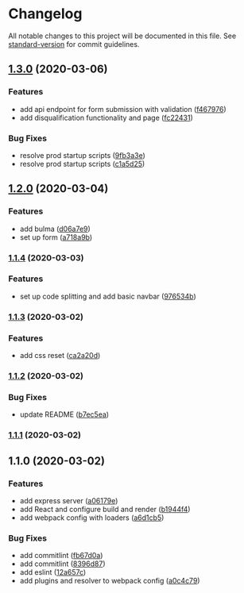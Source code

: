 # Changelog

All notable changes to this project will be documented in this file. See [standard-version](https://github.com/conventional-changelog/standard-version) for commit guidelines.

## [1.3.0](https://github.com/wingedearth/prequalifier/compare/v1.2.0...v1.3.0) (2020-03-06)


### Features

* add api endpoint for form submission with validation ([f467976](https://github.com/wingedearth/prequalifier/commit/f46797607da005b76e034bdd33783b9638dafe95))
* add disqualification functionality and page ([fc22431](https://github.com/wingedearth/prequalifier/commit/fc22431f1641a6f7c24bb4c7424412fc104d5a35))


### Bug Fixes

* resolve prod startup scripts ([9fb3a3e](https://github.com/wingedearth/prequalifier/commit/9fb3a3e68a97312d8de664b5dd6474e0bebd3d00))
* resolve prod startup scripts ([c1a5d25](https://github.com/wingedearth/prequalifier/commit/c1a5d25c1ba60586cea3eefdaf6731bbc6d53615))

## [1.2.0](https://github.com/wingedearth/prequalifier/compare/v1.1.4...v1.2.0) (2020-03-04)


### Features

* add bulma ([d06a7e9](https://github.com/wingedearth/prequalifier/commit/d06a7e9143d0b55feb526b2ca7261a40ec53ee2f))
* set up form ([a718a9b](https://github.com/wingedearth/prequalifier/commit/a718a9bb59b0187b787168da06d86192a6afd6ab))

### [1.1.4](https://github.com/wingedearth/prequalifier/compare/v1.1.3...v1.1.4) (2020-03-03)


### Features

* set up code splitting and add basic navbar ([976534b](https://github.com/wingedearth/prequalifier/commit/976534b01ccd71c4a7cc9c920294edeb28d11c26))

### [1.1.3](https://github.com/wingedearth/prequalifier/compare/v1.1.2...v1.1.3) (2020-03-02)


### Features

* add css reset ([ca2a20d](https://github.com/wingedearth/prequalifier/commit/ca2a20d375de9efecb838efc18048c243ad1f746))

### [1.1.2](https://github.com/wingedearth/prequalifier/compare/v1.1.1...v1.1.2) (2020-03-02)


### Bug Fixes

* update README ([b7ec5ea](https://github.com/wingedearth/prequalifier/commit/b7ec5ea33262cda7d419e2bfbaa876cb43e6601a))

### [1.1.1](https://github.com/wingedearth/prequalifier/compare/v1.1.0...v1.1.1) (2020-03-02)

## 1.1.0 (2020-03-02)


### Features

* add express server ([a06179e](https://github.com/wingedearth/prequalifier/commit/a06179edd8d6e8dec2958558574b507973933fa3))
* add React and configure build and render ([b1944f4](https://github.com/wingedearth/prequalifier/commit/b1944f45ef3e1e47ee21ec7de1b8055f261ce83a))
* add webpack config with loaders ([a6d1cb5](https://github.com/wingedearth/prequalifier/commit/a6d1cb5844141811d35b934d0f3cd2e0bf178c53))


### Bug Fixes

* add commitlint ([fb67d0a](https://github.com/wingedearth/prequalifier/commit/fb67d0a355d82f744460aa3c7d78049736de7134))
* add commitlint ([8396d87](https://github.com/wingedearth/prequalifier/commit/8396d87527296b4c43a9469936e8ac2b87887934))
* add eslint ([12a657c](https://github.com/wingedearth/prequalifier/commit/12a657c3c17b9cce6be5f906d847ec270d0eaf0c))
* add plugins and resolver to webpack config ([a0c4c79](https://github.com/wingedearth/prequalifier/commit/a0c4c79602fdac417424276024e618d5198a8918))
